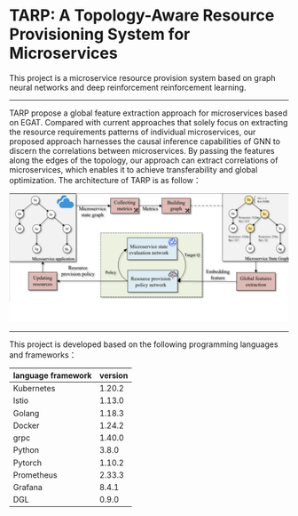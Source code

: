# TARP: A Topology-Aware Resource Provisioning System for Microservices

This project is a microservice resource provision system based on graph neural networks and deep reinforcement reinforcement learning. 

----

TARP propose a global feature extraction approach for microservices based on EGAT. Compared with current approaches that solely focus on extracting the resource requirements patterns of individual microservices, our proposed approach harnesses the causal inference capabilities of GNN to discern the correlations between microservices. By passing the features along the edges of the topology, our approach can extract correlations of microservices, which enables it to achieve transferability and global optimization. The architecture of TARP is as follow：

![arch](./fig/arch.png)

----

This project is developed based on the following programming languages and frameworks：

|language framework|version|
|---|---|
|Kubernetes|1.20.2|
|Istio|1.13.0|
|Golang|1.18.3|
|Docker|1.24.2|
|grpc|1.40.0|
|Python|3.8.0|
|Pytorch|1.10.2|
|Prometheus|2.33.3|
|Grafana|8.4.1|
|DGL|0.9.0|
